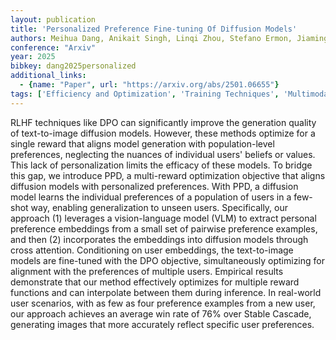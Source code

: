 ```yaml
---
layout: publication
title: 'Personalized Preference Fine-tuning Of Diffusion Models'
authors: Meihua Dang, Anikait Singh, Linqi Zhou, Stefano Ermon, Jiaming Song
conference: "Arxiv"
year: 2025
bibkey: dang2025personalized
additional_links:
  - {name: "Paper", url: "https://arxiv.org/abs/2501.06655"}
tags: ['Efficiency and Optimization', 'Training Techniques', 'Multimodal Models', 'Few-Shot', 'Model Architecture', 'Reinforcement Learning', 'RAG', 'Merging', 'Pretraining Methods', 'Fine-Tuning', 'Attention Mechanism']
---
```

RLHF techniques like DPO can significantly improve the generation quality of
text-to-image diffusion models. However, these methods optimize for a single
reward that aligns model generation with population-level preferences,
neglecting the nuances of individual users' beliefs or values. This lack of
personalization limits the efficacy of these models. To bridge this gap, we
introduce PPD, a multi-reward optimization objective that aligns diffusion
models with personalized preferences. With PPD, a diffusion model learns the
individual preferences of a population of users in a few-shot way, enabling
generalization to unseen users. Specifically, our approach (1) leverages a
vision-language model (VLM) to extract personal preference embeddings from a
small set of pairwise preference examples, and then (2) incorporates the
embeddings into diffusion models through cross attention. Conditioning on user
embeddings, the text-to-image models are fine-tuned with the DPO objective,
simultaneously optimizing for alignment with the preferences of multiple users.
Empirical results demonstrate that our method effectively optimizes for
multiple reward functions and can interpolate between them during inference. In
real-world user scenarios, with as few as four preference examples from a new
user, our approach achieves an average win rate of 76% over Stable Cascade,
generating images that more accurately reflect specific user preferences.
